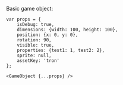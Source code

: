 Basic game object:

    var props = {
        isDebug: true,
        dimensions: {width: 100, height: 100},
        position: {x: 0, y: 0},
        rotation: 90,
        visible: true,
        properties: {test1: 1, test2: 2},
        sprite: null,
        assetKey: 'tron'
    };

    <GameObject {...props} />